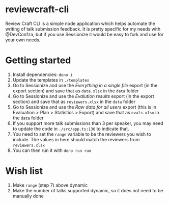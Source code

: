 # reviewcraft-cli
Review Craft CLI is a simple node application which helps automate the writing of talk submission feedback. It is pretty specific for my needs with @DevConfza, but if you use Sessionize it would be easy to fork and use for your own needs.

# Getting started

1. Install dependencies: `deno i`
2. Update the templates in `./templates`
3. Go to Sessionize and use the _Everything in a single file_ export (in the export section) and save that as `data.xlsx` in the `data` folder
4. Go to Sessionize and use the _Evalution results_ export (in the export section) and save that as `reviewers.xlsx` in the `data` folder
5. Go to Sessionize and use the _Raw data for all users_ export (this is in Evaluation > Plan > Statistics > Export) and save that as `evals.xlsx` in the `data` folder
6. If you support more talk submissions than 3 per speaker, you may need to update the code in `./src/app.ts:136` to indicate that.
7. You need to set the `range` variable to be the reviewers you wish to include. The values in here should match the reviewers from `reviewers.xlsx`
8. You can then run it with `deno run run`

# Wish list
1. Make `range` (step 7) above dynamic
2. Make the number of talks supported dynamic, so it does not need to be manually done
